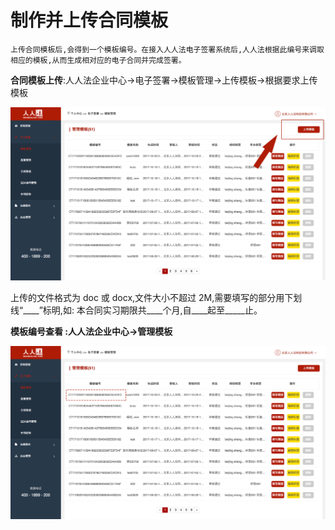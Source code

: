 # 制作并上传合同模板

    上传合同模板后,会得到一个模板编号。在接入人人法电子签署系统后,人人法根据此编号来调取相应的模板,从而生成相对应的电子合同并完成签署。

**合同模板上传**:人人法企业中心-&gt;电子签署-&gt;模板管理-&gt;上传模板-&gt;根据要求上传模板

![](/assets/3.png)

上传的文件格式为 doc 或 docx,文件大小不超过 2M,需要填写的部分用下划线“\_\_\_\_”标明,如: 本合同实习期限共\_\_\_\_个月,自\_\_\_\_起至\_\_\_\_\_止。

**模板编号查看 :人人法企业中心→管理模板**

![](/assets/4.png)

